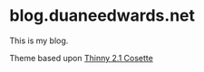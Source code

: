 blog.duaneedwards.net
======================

This is my blog.

Theme based upon [Thinny 2.1 Cosette](https://github.com/camporez/Thinny)
